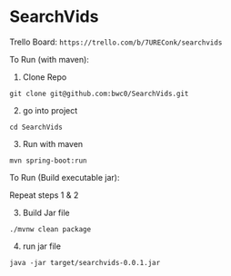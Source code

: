 # SearchVids

Trello Board: 
` https://trello.com/b/7UREConk/searchvids `

To Run (with maven):

1. Clone Repo

`git clone git@github.com:bwc0/SearchVids.git`

2. go into project

`cd SearchVids`

3. Run with maven

`mvn spring-boot:run`

To Run (Build executable jar):


Repeat steps 1 & 2

3. Build Jar file 

`./mvnw clean package`

4. run jar file

`java -jar target/searchvids-0.0.1.jar`




